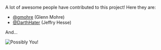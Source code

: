 <!--
Copyright 2019 Glenn Mohre

Licensed under the Apache License, Version 2.0 (the "License"); 
you may not use this file except in compliance with the License. 
You may obtain a copy of the License at

http://www.apache.org/licenses/LICENSE-2.0

Unless required by applicable law or agreed to in writing, software 
distributed under the License is distributed on an "AS IS" BASIS, 
WITHOUT WARRANTIES OR CONDITIONS OF ANY KIND, either express or implied. 
See the License for the specific language governing permissions and 
limitations under the License. 
-->
A lot of awesome people have contributed to this project! Here they are:

* [@gmohre](https://github.com/gmohre/) (Glenn Mohre)
* [@DarthHater](https://github.com/darthhater/) (Jeffry Hesse)

And...

![Possibly You!](http://i.imgur.com/A3eScYul.jpg)
